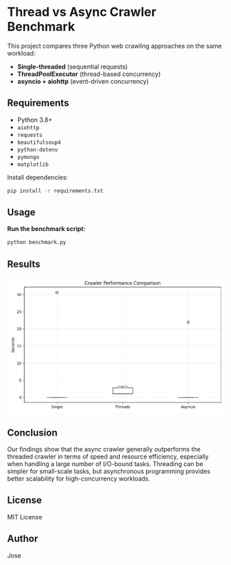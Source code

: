 # Thread vs Async Crawler Benchmark

This project compares three Python web crawling approaches on the same workload:
- **Single-threaded** (sequential requests)
- **ThreadPoolExecutor** (thread-based concurrency)
- **asyncio + aiohttp** (event-driven concurrency)

## Requirements

- Python 3.8+
- `aiohttp`
- `requests`
- `beautifulsoup4`
- `python-dotenv`
- `pymongo`
- `matplotlib`
  
Install dependencies:

```bash
pip install -r requirements.txt
```

## Usage

**Run the benchmark script:**

```bash
python benchmark.py
```

## Results

![alt text](/results/benchmark_plot.png)

## Conclusion

Our findings show that the async crawler generally outperforms the threaded crawler in terms of speed and resource efficiency, especially when handling a large number of I/O-bound tasks. Threading can be simpler for small-scale tasks, but asynchronous programming provides better scalability for high-concurrency workloads.

## License

MIT License

## Author

Jose
